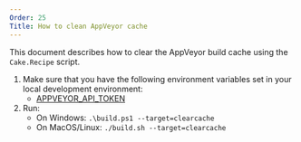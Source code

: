 ```yaml
---
Order: 25
Title: How to clean AppVeyor cache
---
```


This document describes how to clear the AppVeyor build cache using the `Cake.Recipe` script.

1. Make sure that you have the following environment variables set in your local development environment:
   - [APPVEYOR_API_TOKEN](../fundamentals/environment-variables#appveyor_api_token)
2. Run:
   - On Windows: `.\build.ps1 --target=clearcache`
   - On MacOS/Linux: `./build.sh --target=clearcache`
